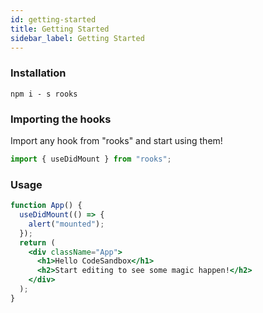 ```yaml
---
id: getting-started
title: Getting Started
sidebar_label: Getting Started
---
```


<!---->

### Installation

    npm i - s rooks

### Importing the hooks

Import any hook from "rooks" and start using them!

```jsx
import { useDidMount } from "rooks";
```

### Usage

```jsx
function App() {
  useDidMount(() => {
    alert("mounted");
  });
  return (
    <div className="App">
      <h1>Hello CodeSandbox</h1>
      <h2>Start editing to see some magic happen!</h2>
    </div>
  );
}
```
